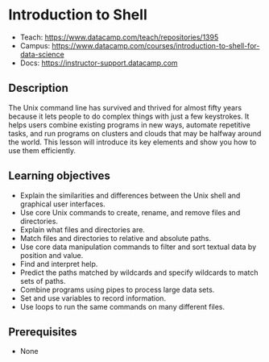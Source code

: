 # Introduction to Shell

- Teach: https://www.datacamp.com/teach/repositories/1395
- Campus: https://www.datacamp.com/courses/introduction-to-shell-for-data-science
- Docs: https://instructor-support.datacamp.com

## Description

The Unix command line has survived and thrived for almost fifty years because it lets people to do complex things with just a few keystrokes. It helps users combine existing programs in new ways, automate repetitive tasks, and run programs on clusters and clouds that may be halfway around the world. This lesson will introduce its key elements and show you how to use them efficiently.

## Learning objectives

- Explain the similarities and differences between the Unix shell and graphical user interfaces.
- Use core Unix commands to create, rename, and remove files and directories.
- Explain what files and directories are.
- Match files and directories to relative and absolute paths.
- Use core data manipulation commands to filter and sort textual data by position and value.
- Find and interpret help.
- Predict the paths matched by wildcards and specify wildcards to match sets of paths.
- Combine programs using pipes to process large data sets.
- Set and use variables to record information.
- Use loops to run the same commands on many different files.

## Prerequisites

- None
